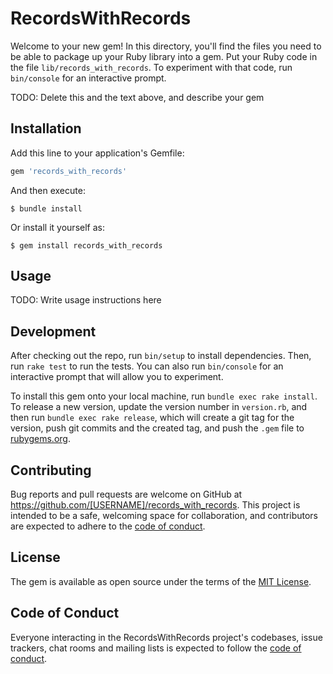 # RecordsWithRecords

Welcome to your new gem! In this directory, you'll find the files you need to be able to package up your Ruby library into a gem. Put your Ruby code in the file `lib/records_with_records`. To experiment with that code, run `bin/console` for an interactive prompt.

TODO: Delete this and the text above, and describe your gem

## Installation

Add this line to your application's Gemfile:

```ruby
gem 'records_with_records'
```

And then execute:

    $ bundle install

Or install it yourself as:

    $ gem install records_with_records

## Usage

TODO: Write usage instructions here

## Development

After checking out the repo, run `bin/setup` to install dependencies. Then, run `rake test` to run the tests. You can also run `bin/console` for an interactive prompt that will allow you to experiment.

To install this gem onto your local machine, run `bundle exec rake install`. To release a new version, update the version number in `version.rb`, and then run `bundle exec rake release`, which will create a git tag for the version, push git commits and the created tag, and push the `.gem` file to [rubygems.org](https://rubygems.org).

## Contributing

Bug reports and pull requests are welcome on GitHub at https://github.com/[USERNAME]/records_with_records. This project is intended to be a safe, welcoming space for collaboration, and contributors are expected to adhere to the [code of conduct](https://github.com/[USERNAME]/records_with_records/blob/master/CODE_OF_CONDUCT.md).

## License

The gem is available as open source under the terms of the [MIT License](https://opensource.org/licenses/MIT).

## Code of Conduct

Everyone interacting in the RecordsWithRecords project's codebases, issue trackers, chat rooms and mailing lists is expected to follow the [code of conduct](https://github.com/[USERNAME]/records_with_records/blob/master/CODE_OF_CONDUCT.md).
